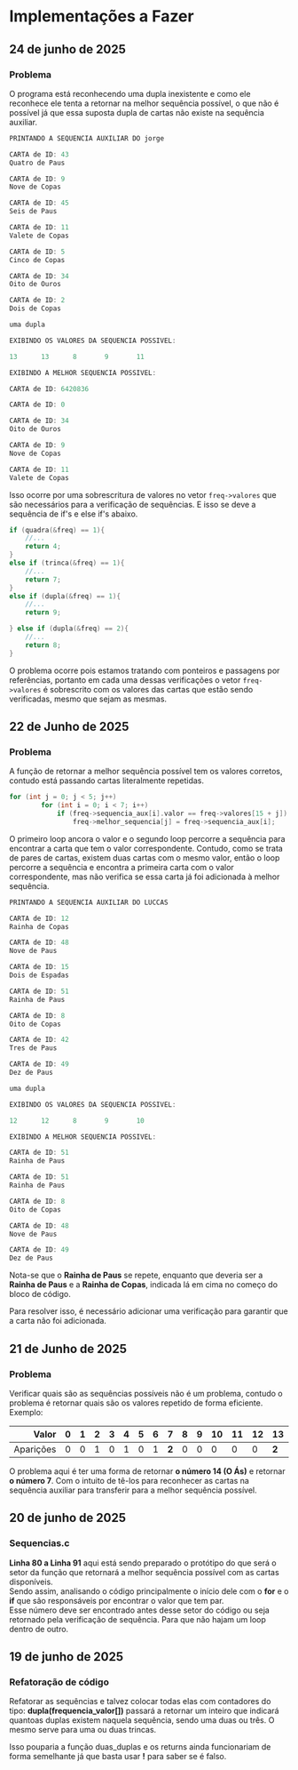 # Implementações a Fazer

## 24 de junho de 2025

### Problema

O programa está reconhecendo uma dupla inexistente e como ele reconhece ele tenta a retornar na melhor sequência possível, o que não é possível já que essa suposta dupla de cartas não existe na sequência auxiliar. 

```c
PRINTANDO A SEQUENCIA AUXILIAR DO jorge

CARTA de ID: 43
Quatro de Paus

CARTA de ID: 9
Nove de Copas

CARTA de ID: 45
Seis de Paus

CARTA de ID: 11
Valete de Copas

CARTA de ID: 5
Cinco de Copas

CARTA de ID: 34
Oito de Ouros

CARTA de ID: 2
Dois de Copas

uma dupla

EXIBINDO OS VALORES DA SEQUENCIA POSSIVEL:

13      13      8       9       11

EXIBINDO A MELHOR SEQUENCIA POSSIVEL:

CARTA de ID: 6420836

CARTA de ID: 0

CARTA de ID: 34
Oito de Ouros

CARTA de ID: 9
Nove de Copas

CARTA de ID: 11
Valete de Copas
```

Isso ocorre por uma sobrescritura de valores no vetor `freq->valores` que são necessários para a verificação de sequências. E isso se deve a sequência de if's e else if's abaixo.

```c
if (quadra(&freq) == 1){
    //...
    return 4;
}
else if (trinca(&freq) == 1){
    //...
    return 7;
}
else if (dupla(&freq) == 1){
    //...
    return 9;

} else if (dupla(&freq) == 2){
    //...
    return 8;
}
```
O problema ocorre pois estamos tratando com ponteiros e passagens por referências, portanto em cada uma dessas verificações o vetor `freq->valores` é sobrescrito com os valores das cartas que estão sendo verificadas, mesmo que sejam as mesmas.

## 22 de Junho de 2025

### Problema

A função de retornar a melhor sequência possível tem os valores corretos, contudo está passando cartas literalmente repetidas.

```c
for (int j = 0; j < 5; j++)
        for (int i = 0; i < 7; i++)
            if (freq->sequencia_aux[i].valor == freq->valores[15 + j])
                freq->melhor_sequencia[j] = freq->sequencia_aux[i];
```

O primeiro loop ancora o valor e o segundo loop percorre a sequência para encontrar a carta que tem o valor correspondente. Contudo, como se trata de pares de cartas, existem duas cartas com o mesmo valor, então o loop percorre a sequência e encontra a primeira carta com o valor correspondente, mas não verifica se essa carta já foi adicionada à melhor sequência.

```c
PRINTANDO A SEQUENCIA AUXILIAR DO LUCCAS

CARTA de ID: 12
Rainha de Copas

CARTA de ID: 48
Nove de Paus

CARTA de ID: 15
Dois de Espadas

CARTA de ID: 51
Rainha de Paus

CARTA de ID: 8
Oito de Copas

CARTA de ID: 42
Tres de Paus

CARTA de ID: 49
Dez de Paus

uma dupla

EXIBINDO OS VALORES DA SEQUENCIA POSSIVEL:

12      12      8       9       10

EXIBINDO A MELHOR SEQUENCIA POSSIVEL:

CARTA de ID: 51
Rainha de Paus

CARTA de ID: 51
Rainha de Paus

CARTA de ID: 8
Oito de Copas

CARTA de ID: 48
Nove de Paus

CARTA de ID: 49
Dez de Paus
```

Nota-se que o **Rainha de Paus** se repete, enquanto que deveria ser a **Rainha de Paus** e a **Rainha de Copas**, indicada lá em cima no começo do bloco de código. 

Para resolver isso, é necessário adicionar uma verificação para garantir que a carta não foi adicionada.

## 21 de Junho de 2025

### Problema

Verificar quais são as sequências possíveis não é um problema, contudo o problema é retornar quais são os valores repetido de forma eficiente. Exemplo:

| Valor    | 0 | 1 | 2 | 3 | 4 | 5 | 6 | 7 | 8 | 9 | 10 | 11 | 12 | 13 | 14 |
|---------:|---|---|---|---|---|---|---|---|---|---|----|----|----|----|----|
| Aparições| 0 | 0 | 1 | 0 | 1 | 0 | 1 | **2** | 0 | 0 | 0  | 0  | 0  | **2**  | 0  |

O problema aqui é ter uma forma de retornar **o número 14 (O Ás)** e retornar **o número 7**. 
Com o intuito de tê-los para reconhecer as cartas na sequência auxiliar para transferir para a melhor sequência possível.

## 20 de junho de 2025

### Sequencias.c

**Linha 80 a Linha 91** aqui está sendo preparado o protótipo do que será o setor da função que retornará a melhor sequência possível com as cartas disponíveis.  
Sendo assim, analisando o código principalmente o início dele com o **for** e o **if** que são responsáveis por encontrar o valor que tem par.  
Esse número deve ser encontrado antes desse setor do código ou seja retornado pela verificação de sequência. Para que não hajam um loop dentro de outro. 


## 19 de junho de 2025

### Refatoração de código

Refatorar as sequências e talvez colocar todas elas com contadores do tipo:
**dupla(frequencia_valor[])** passará a retornar um inteiro que indicará quantoas
duplas existem naquela sequência, sendo uma duas ou três. O mesmo serve para uma ou duas trincas.

Isso pouparia a função duas_duplas e os returns ainda funcionariam de forma semelhante já que basta usar **!** para saber se é falso.